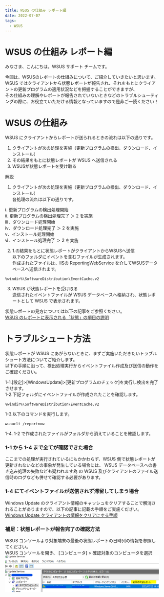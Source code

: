 ```yaml
---
title: WSUS の仕組み レポート編
date: 2022-07-07
tags:
  - WSUS
---
```


# WSUS の仕組み レポート編
みなさま、こんにちは。WSUS サポート チームです。

今回は、WSUSのレポートの仕組みについて、ご紹介していきたいと思います。  
WSUS ではクライアントから状態レポートが報告され、それをもとにクライアントの更新プログラムの適用状況などを把握することができますが、  
その仕組みの理解やレポートが報告されていないときなどのトラブルシューティングの際に、お役立ていただける情報となっていますので是非ご一読ください！  

# WSUS の仕組み   

WSUS にクライアントからレポートが送られるときの流れは以下の通りです。    
1. クライアントが次の処理を実施（更新プログラムの検出、ダウンロード、インストール）  
2. その結果をもとに状態レポートが WSUS へ送信される  
3. WSUSが状態レポートを受け取る  

解説  
1. クライアントが次の処理を実施（更新プログラムの検出、ダウンロード、インストール）  
各処理の流れは以下の通りです。

ⅰ. 更新プログラムの検出処理開始  
ⅱ. 更新プログラムの検出処理完了 ＞ 2 を実施  
ⅲ．ダウンロード処理開始  
ⅳ．ダウンロード処理完了 ＞ 2 を実施  
ⅴ．インストール処理開始  
ⅵ．インストール処理完了 ＞ 2 を実施  

2. 1.の結果をもとに状態レポートがクライアントからWSUSへ送信  
以下のフォルダにイベントを含むファイルが生成されます。  
作成されたファイルは、IISの ReportingWebService を介してWSUSデータベースへ送信されます。  
```
%windir%\SoftwareDistribution\EventCache.v2
```

3. WSUS が状態レポートを受け取る  
送信されたイベントファイルが WSUS データベースへ格納され、状態レポートとして WSUS で表示されます。  

状態レポートの見方については以下の記事をご参照ください。    
[WSUS のレポートに表示される「状態」の項目の説明](https://jpmem.github.io/blog/wsus/2017-09-04_02/)

# トラブルシュート方法  
状態レポートが WSUS にあがらないときに、まずご実施いただきたいトラブルシュート方法についてご紹介します。  
以下の手順に沿って、検出処理実行からイベントファイル作成及び送信の動作をご確認ください。

1-1.[設定]>[WindowsUpdate]>[更新プログラムのチェック]を実行し検出を完了させます。  
1-2.下記フォルダにイベントファイルが作成されたことを確認します。  
```
%windir%\SoftwareDistribution\EventCache.v2
```
1-3.以下のコマンドを実行します。  
```
wuauclt /reportnow
```
1-4. 1-2 で作成されたファイルがフォルダから消えていることを確認します。  

### 1-1 から 1-4 まで全てが確認できた場合    
ここまでの処理が実行されているにもかかわらず、WSUS 側で状態レポートが更新されないなどの事象が発生している場合には、
WSUS データベースへの書き込み処理の失敗なども疑われます為 の WSUS 及びクライアントのファイル送信時のログなども併せて確認する必要があります。  

### 1-4 にてイベントファイルが送信されず滞留してしまう場合  
Windows Update のクライアント情報のキャッシュをクリアすることで解消されることがありますので、以下の記事に記載の手順をご実施ください。   
[Windows Update クライアントの情報をクリアにする手順](https://social.msdn.microsoft.com/Forums/ja-JP/8cec0049-4b41-4976-a440-d4012c8510ca/windows-update?forum=jpsccmwsus)  

### 補足：状態レポートが報告完了の確認方法
WSUS コンソールより対象端末の最後の状態レポートの日時列の情報を参照してください。  
WSUS コンソールを開き、 [コンピュータ] > 確認対象のコンピュータを選択
![](2022-07-07_01/2022-07-07_01_1.png)
